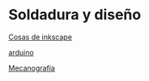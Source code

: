 # Soldadura y diseño


[Cosas de inkscape](https://github.com/marcoshens/soldadura-y-dise-/blob/main/inkscape.md#inkscape)

[arduino](https://github.com/marcoshens/soldadura-y-dise-/blob/main/arduino.md#arduinoo)

[Mecanografía](https://github.com/marcoshens/soldadura-y-dise-/blob/main/Mecanografia.md#mecanograf%C3%ADa)
